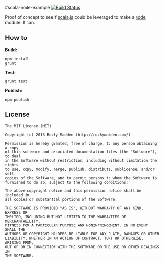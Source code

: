 #scala-node-example [![Build Status](https://travis-ci.org/rockymadden/scala-node-example.png?branch=master)](http://travis-ci.org/rockymadden/scala-node-example)
	
Proof of concept to see if [scala.js](https://github.com/scala-js/scala-js) could be leveraged to make a [node](https://github.com/joyent/node) module. It can.

## How to

__Build:__
```
npm install
grunt
```

__Test:__
```
grunt test
```

__Publish:__
```
npm publish
```

## License
```
The MIT License (MIT)

Copyright (c) 2013 Rocky Madden (http://rockymadden.com/)

Permission is hereby granted, free of charge, to any person obtaining a copy
of this software and associated documentation files (the "Software"), to deal
in the Software without restriction, including without limitation the rights
to use, copy, modify, merge, publish, distribute, sublicense, and/or sell
copies of the Software, and to permit persons to whom the Software is
furnished to do so, subject to the following conditions:

The above copyright notice and this permission notice shall be included in
all copies or substantial portions of the Software.

THE SOFTWARE IS PROVIDED "AS IS", WITHOUT WARRANTY OF ANY KIND, EXPRESS OR
IMPLIED, INCLUDING BUT NOT LIMITED TO THE WARRANTIES OF MERCHANTABILITY,
FITNESS FOR A PARTICULAR PURPOSE AND NONINFRINGEMENT. IN NO EVENT SHALL THE
AUTHORS OR COPYRIGHT HOLDERS BE LIABLE FOR ANY CLAIM, DAMAGES OR OTHER
LIABILITY, WHETHER IN AN ACTION OF CONTRACT, TORT OR OTHERWISE, ARISING FROM,
OUT OF OR IN CONNECTION WITH THE SOFTWARE OR THE USE OR OTHER DEALINGS IN
THE SOFTWARE.
```
